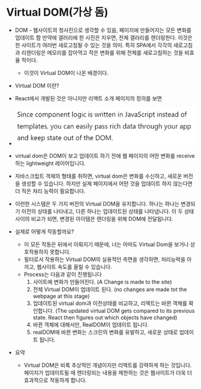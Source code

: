 # Virtual DOM(가상 돔)

- DOM - 웹사이트의 청사진으로 생각할 수 있음, 페이지에 만들어지는 모든 변화를 업데이트 함
  만약에 갤러리에 한 사진은 지우면, 전체 갤러리를 렌더링한다. 이것은 한 사이트가 여러번 새로고침될 수 있는 것을 의미. 특히 SPA에서 각각의 새로고침과 리렌더링은 메모리를 잡아먹고 작은 변화를 위해 전체를 새로고침하는 것을 비효율 적이다. 

  - 이것이 Virtual DOM이 나온 배경이다.

-  Virtual DOM 이란?

  - React에서 개발된 것은 아니지만 리액트 소개 페이지의 정의를 보면
  - ![image-20221020132145316](VirtualDOM-가상돔-.assets/image-20221020132145316.png)

  - virtual dom은 DOM이 보고 업데이트 하기 전에 웹 페이지의 어떤 변화를 receive하는  lightweight 레이어입니다. 
  - 자바스크립트 객체의 형태를 취하면, virtual dom은 변화를 수신하고, 새로운 버전을 생성할 수 있습니다. 하지만 실제 페이지에서 어떤 것을 업데이트 하지 않는다면 더 적은 처리 능력이 필요합니다.
  - 이런한 시스템은 두 가지 버전의 Virtual DOM을 유지합니다. 하나는 하나는 변경되기 이전의 상태를 나타내고, 다른 하나는 업데이트된 상태를 나타냅니다. 이 두 상태 사이의 비교가 되면, 변경된 아이템은 렌더링을 위해 DOM에 전달됩니다.

- 실제로 어떻게 작동할까요?

  - 이 모든 작동은 뒤에서 이뤄지기 때문에, 너는 아마도 Virtual Dom을 보거나 상호작용하지 못합니다.
  - 필터로서 작용하는 Virtual DOM의 실용적인 측면을 생각하면, 처리능력을 아끼고, 웹사이트 속도를 올릴 수 있습니다.
  - Process는 다음과 같이 진행됩니다
    1. 사이트에 변화가 만들어진다.
       (A Change is made to the site)
    2. 전체 Virtual DOM이 업데이트 된다.
       (no changes are made tot the webpage at this stage)
    3. 업데이트된 virtual dom과 이전상태를 비교하고, 리액트는 바뀐 객체를 확인합니다.
       (The updated virtual DOM gets compared to its previous state. React then figures out which objects have changed)
    4. 바뀐 객체에 대해서만, RealDOM이 업데이트 됩니다.
    5. realDOM에 바뀐 변화는 스크린의 변화를 유발하고, 새로운 상태로 업데이트 됩니다.

- 요약

  - Virtual DOM은 비록 추상적인 개념이지만 리액트를 강력하게 하는 것입니다. 페이지가 업데이트될 때 렌더링되는 내용을 제한하는 것은 웹사이트가 더욱 더 효과적으로 작동하게 합니다.